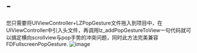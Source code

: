 # -
您只需要将UIViewController+LZPopGesture文件拖入到项目中，在UIViewController中引入头文件，再调用lz_addPopGestureToView一句代码就可以搞定横向scrollview与pop手势的冲突问题，同时此方法完美兼容FDFullscreenPopGesture.
![image](https://github.com//lizhi2416/lizhi/master/popGesture.gif )  
